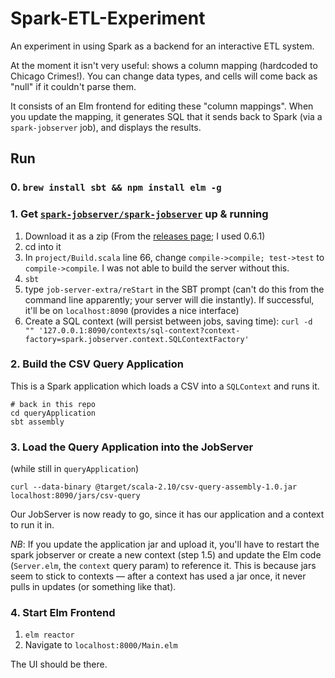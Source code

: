 # Spark-ETL-Experiment

An experiment in using Spark as a backend for an interactive ETL system.

At the moment it isn't very useful: shows a column mapping (hardcoded to Chicago Crimes!). You can change data types, and cells will come back as "null" if it couldn't parse them.

It consists of an Elm frontend for editing these "column mappings". When you update the mapping, it generates SQL that it sends back to Spark (via a `spark-jobserver` job), and displays the results.

## Run

### 0. `brew install sbt && npm install elm -g`

### 1. Get [`spark-jobserver/spark-jobserver`](https://github.com/spark-jobserver/spark-jobserver) up & running

1. Download it as a zip (From the [releases page](https://github.com/spark-jobserver/spark-jobserver/releases); I used 0.6.1)
2. cd into it
3. In `project/Build.scala` line 66, change `compile->compile; test->test` to `compile->compile`. I was not able to build the server without this.
4. `sbt`
5. type `job-server-extra/reStart` in the SBT prompt (can't do this from the command line apparently; your server will die instantly). If successful, it'll be on `localhost:8090` (provides a nice interface)
6. Create a SQL context (will persist between jobs, saving time): `curl -d "" '127.0.0.1:8090/contexts/sql-context?context-factory=spark.jobserver.context.SQLContextFactory'`

### 2. Build the CSV Query Application

This is a Spark application which loads a CSV into a `SQLContext` and runs it.

```
# back in this repo
cd queryApplication
sbt assembly
```

### 3. Load the Query Application into the JobServer

(while still in `queryApplication`)

```
curl --data-binary @target/scala-2.10/csv-query-assembly-1.0.jar localhost:8090/jars/csv-query     
```

Our JobServer is now ready to go, since it has our application and a context to run it in.

*NB*: If you update the application jar and upload it, you'll have to restart the spark jobserver or create a new context (step 1.5) and update the Elm code (`Server.elm`, the `context` query param) to reference it. This is because jars seem to stick to contexts — after a context has used a jar once, it never pulls in updates (or something like that).

### 4. Start Elm Frontend

1. `elm reactor`
2. Navigate to `localhost:8000/Main.elm`

The UI should be there.
